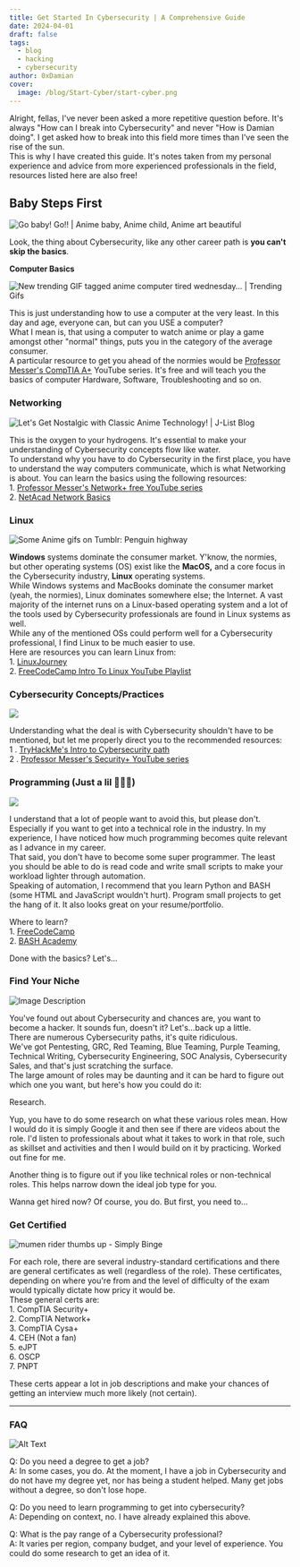 ```yaml
---
title: Get Started In Cybersecurity | A Comprehensive Guide
date: 2024-04-01
draft: false
tags:
  - blog
  - hacking
  - cybersecurity
author: 0xDamian
cover:
  image: /blog/Start-Cyber/start-cyber.png
---
```

Alright, fellas, I've never been asked a more repetitive question before. It's always "How can I break into Cybersecurity" and never "How is Damian doing". I get asked how to break into this field more times than I've seen the rise of the sun.  
This is why I have created this guide. It's notes taken from my personal experience and advice from more experienced professionals in the field, resources listed here are also free!  

## Baby Steps First

![Go baby! Go!! | Anime baby, Anime child, Anime art beautiful](https://i.pinimg.com/originals/20/09/0f/20090faa334a79bbe2a22365ea28a9d6.gif)

Look, the thing about Cybersecurity, like any other career path is **you can't skip the basics**.

**Computer Basics**

![New trending GIF tagged anime computer tired wednesday… | Trending Gifs](https://media2.giphy.com/media/jAe22Ec5iICCk/giphy.gif)

This is just understanding how to use a computer at the very least. In this day and age, everyone can, but can you USE a computer?  
What I mean is, that using a computer to watch anime or play a game amongst other "normal" things, puts you in the category of the average consumer.  
A particular resource to get you ahead of the normies would be [Professor Messer's CompTIA A+](https://www.professormesser.com/professor-messer-archives/220-1001/220-1000-training-course/?ref=damnsec.com) YouTube series. It's free and will teach you the basics of computer Hardware, Software, Troubleshooting and so on.

### Networking

![Let's Get Nostalgic with Classic Anime Technology! | J-List Blog](https://blog.jlist.com/wp-content/uploads/2020/01/lain-computers.gif)

This is the oxygen to your hydrogens. It's essential to make your understanding of Cybersecurity concepts flow like water.  
To understand why you have to do Cybersecurity in the first place, you have to understand the way computers communicate, which is what Networking is about. You can learn the basics using the following resources:  
1\. [Professor Messer's Network+ free YouTube series](https://www.professormesser.com/get-network-plus-certified/?ref=damnsec.com)  
2\. [NetAcad Network Basics](https://skillsforall.com/course/networking-basics?courseLang=en-US&ref=damnsec.com)

### Linux

![Some Anime gifs on Tumblr: Penguin highway](https://64.media.tumblr.com/f8770224d064f4e8b0029c93fa196cb9/2d316da0c62d2104-8d/s540x810/354c6bf106008aa208f913850a6911610a989273.gif)

**Windows** systems dominate the consumer market. Y'know, the normies, but other operating systems (OS) exist like the **MacOS,** and a core focus in the Cybersecurity industry, **Linux** operating systems.  
While Windows systems and MacBooks dominate the consumer market (yeah, the normies), Linux dominates somewhere else; the Internet. A vast majority of the internet runs on a Linux-based operating system and a lot of the tools used by Cybersecurity professionals are found in Linux systems as well.  
While any of the mentioned OSs could perform well for a Cybersecurity professional, I find Linux to be much easier to use.  
Here are resources you can learn Linux from:  
1\. [LinuxJourney](https://linuxjourney.com/?ref=damnsec.com)  
2\. [FreeCodeCamp Intro To Linux YouTube Playlist](https://www.youtube.com/watch?v=sWbUDq4S6Y8&ref=damnsec.com)

### Cybersecurity Concepts/Practices

![](/static)

Understanding what the deal is with Cybersecurity shouldn't have to be mentioned, but let me properly direct you to the recommended resources:  
1 . [TryHackMe's Intro to Cybersecurity path](https://tryhackme.com/path/outline/introtocyber)  
2 . [Professor Messer's Security+ YouTube series](https://www.professormesser.com/get-security-plus-certified/?ref=damnsec.com)

### Programming (Just a lil 🤏🏾👀)

![](/../blog/Start-Cyber/anime-girl-typing.gif)

I understand that a lot of people want to avoid this, but please don't. Especially if you want to get into a technical role in the industry. In my experience, I have noticed how much programming becomes quite relevant as I advance in my career.  
That said, you don't have to become some super programmer. The least you should be able to do is read code and write small scripts to make your workload lighter through automation.  
Speaking of automation, I recommend that you learn Python and BASH (some HTML and JavaScript wouldn't hurt). Program small projects to get the hang of it. It also looks great on your resume/portfolio.  
  
Where to learn?  
1\. [FreeCodeCamp](https://www.youtube.com/watch?v=rfscVS0vtbw&t=6s&ref=damnsec.com)  
2\. [BASH Academy](https://guide.bash.academy/?ref=damnsec.com)

Done with the basics? Let's...

### Find Your Niche

![Image Description](/../blog/Start-Cyber/img5.png)



You've found out about Cybersecurity and chances are, you want to become a hacker. It sounds fun, doesn't it? Let's...back up a little.  
There are numerous Cybersecurity paths, it's quite ridiculous.  
We've got Pentesting, GRC, Red Teaming, Blue Teaming, Purple Teaming, Technical Writing, Cybersecurity Engineering, SOC Analysis, Cybersecurity Sales, and that's just scratching the surface.  
The large amount of roles may be daunting and it can be hard to figure out which one you want, but here's how you could do it:  
  
Research.  
  
Yup, you have to do some research on what these various roles mean. How I would do it is simply Google it and then see if there are videos about the role. I'd listen to professionals about what it takes to work in that role, such as skillset and activities and then I would build on it by practicing. Worked out fine for me.  
  
Another thing is to figure out if you like technical roles or non-technical roles. This helps narrow down the ideal job type for you.  
  
Wanna get hired now? Of course, you do. But first, you need to...

### Get Certified

![mumen rider thumbs up - Simply Binge](https://simplybinge.com/wp-content/uploads/2015/12/mumen-rider-thumbs-up.gif)

For each role, there are several industry-standard certifications and there are general certificates as well (regardless of the role). These certificates, depending on where you're from and the level of difficulty of the exam would typically dictate how pricy it would be.  
These general certs are:  
1\. CompTIA Security+  
2\. CompTIA Network+  
3\. CompTIA Cysa+  
4\. CEH (Not a fan)  
5\. eJPT  
6\. OSCP  
7\. PNPT  
  
These certs appear a lot in job descriptions and make your chances of getting an interview much more likely (not certain).  

---

### FAQ

![Alt Text](/../blog/Start-Cyber/anime-girl-thinking.gif "Test")


Q: Do you need a degree to get a job?  
A: In some cases, you do. At the moment, I have a job in Cybersecurity and do not have my degree yet, nor has being a student helped. Many get jobs without a degree, so don't lose hope.  
  
Q: Do you need to learn programming to get into cybersecurity?  
A: Depending on context, no. I have already explained this above.  
  
Q: What is the pay range of a Cybersecurity professional?  
A: It varies per region, company budget, and your level of experience. You could do some research to get an idea of it.
